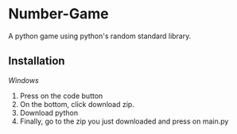 # Number-Game
A python game using python's random standard library.

## Installation
*Windows*
1. Press on the code button
2. On the bottom, click download zip.
3. Download python
4. Finally, go to the zip you just downloaded and press on main.py
